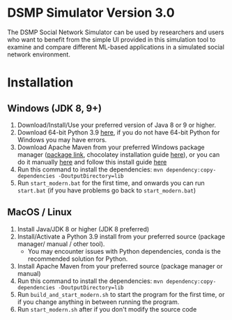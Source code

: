 # DSMP Simulator Version 3.0

The DSMP Social Network Simulator can be used by researchers and users who want to benefit from the simple UI provided in this simulation tool to examine and compare different ML-based applications in a simulated social network environment. 


# Installation 


[//]: # (## Windows &#40;Original Instructions&#41;)
[//]: # (Download and install Java8 at https://www.oracle.com/ca-en/java/technologies/javase/javase8-archive-downloads.html.)

[//]: # (Downlaod mingw-get-setup.exe at https://sourceforge.net/projects/mingw/ and install C compiler.)
 
[//]: # (Download Python 3.9 at https://www.python.org/downloads/ and install it.  )

[//]: # (git clone https://github.com/dsscorn/SocialNetworkSimulatorV3.git.)

[//]: # (Extract the ZIP and Double-click start.bat)

## Windows (JDK 8, 9+)
1. Download/Install/Use your preferred version of Java 8 or 9 or higher.  
2. Download 64-bit Python 3.9 [here](https://www.python.org/downloads/), if you do not have 64-bit Python for Windows you may have errors.
3. Download Apache Maven from your preferred Windows package manager ([package link](https://community.chocolatey.org/packages/maven), chocolatey installation guide [here](https://chocolatey.org/install#install-step1)), or you can do it  manually [here](https://maven.apache.org/download.cgi) and follow this install guide [here](https://stackoverflow.com/questions/38549614/how-to-install-maven-in-windows)
4. Run this command to install the dependencies: `mvn dependency:copy-dependencies -DoutputDirectory=lib`
5. Run `start_modern.bat` for the first time, and onwards you can run `start.bat` (if you have problems go back to `start_modern.bat`)

## MacOS / Linux
1. Install Java/JDK 8 or higher (JDK 8 preferred)
2. Install/Activate a Python 3.9 install from your preferred source (package manager/ manual / other tool).
   - You may encounter issues with Python dependencies, conda is the recommended solution for Python.
3. Install Apache Maven from your preferred source (package manager or manual)
4. Run this command to install the dependencies: `mvn dependency:copy-dependencies -DoutputDirectory=lib`
5. Run `build_and_start_modern.sh` to start the program for the first time, or if you change anything in between running the program.
6. Run `start_modern.sh` after if you don't modify the source code

